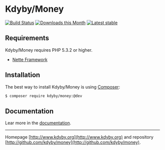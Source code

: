 Kdyby/Money
======

[![Build Status](https://travis-ci.org/Kdyby/Money.svg?branch=master)](https://travis-ci.org/Kdyby/Money)
[![Downloads this Month](https://img.shields.io/packagist/dm/Kdyby/Money.svg)](https://packagist.org/packages/Kdyby/Money)
[![Latest stable](https://img.shields.io/packagist/v/kdyby/money.svg)](https://packagist.org/packages/kdyby/money)


Requirements
------------

Kdyby/Money requires PHP 5.3.2 or higher.

- [Nette Framework](https://github.com/nette/nette)


Installation
------------

The best way to install Kdyby/Money is using  [Composer](http://getcomposer.org/):

```sh
$ composer require kdyby/money:@dev
```


Documentation
------------

Lear more in the [documentation](https://github.com/Kdyby/Money/blob/master/docs/en/index.md).


-----

Homepage [http://www.kdyby.org](http://www.kdyby.org) and repository [http://github.com/kdyby/money](http://github.com/kdyby/money).
